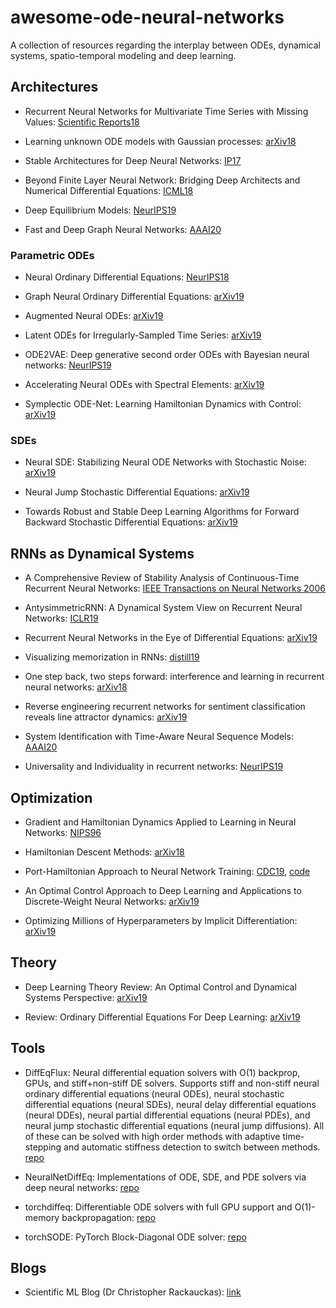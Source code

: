 # awesome-ode-neural-networks
A collection of resources regarding the interplay between ODEs, dynamical systems, spatio-temporal modeling and deep learning.


## Architectures

* Recurrent Neural Networks for Multivariate Time Series with Missing Values: [Scientific Reports18](https://arxiv.org/abs/1606.01865)

* Learning unknown ODE models with Gaussian processes: [arXiv18](https://arxiv.org/abs/1803.04303)

* Stable Architectures for Deep Neural Networks: [IP17](https://arxiv.org/pdf/1705.03341.pdf)

* Beyond Finite Layer Neural Network: Bridging Deep Architects and Numerical Differential Equations: [ICML18](https://arxiv.org/abs/1710.10121)

* Deep Equilibrium Models: [NeurIPS19](https://arxiv.org/abs/1909.01377)

* Fast and Deep Graph Neural Networks: [AAAI20](https://arxiv.org/pdf/1911.08941.pdf)


### Parametric ODEs

* Neural Ordinary Differential Equations: [NeurIPS18](https://arxiv.org/pdf/1806.07366.pdf)

* Graph Neural Ordinary Differential Equations: [arXiv19](https://arxiv.org/abs/1911.07532)

* Augmented Neural ODEs: [arXiv19](https://arxiv.org/abs/1904.01681)

* Latent ODEs for Irregularly-Sampled Time Series: [arXiv19](https://arxiv.org/abs/1907.03907)

* ODE2VAE: Deep generative second order ODEs with Bayesian neural networks: [NeurIPS19](https://arxiv.org/pdf/1905.10994.pdf)

* Accelerating Neural ODEs with Spectral Elements: [arXiv19](https://arxiv.org/abs/1906.07038)

* Symplectic ODE-Net: Learning Hamiltonian Dynamics with Control: [arXiv19](https://arxiv.org/abs/1909.12077)

### SDEs

* Neural SDE: Stabilizing Neural ODE Networks with Stochastic Noise: [arXiv19](https://arxiv.org/abs/1906.02355)

* Neural Jump Stochastic Differential Equations: [arXiv19](https://arxiv.org/abs/1905.10403)

* Towards Robust and Stable Deep Learning Algorithms for Forward Backward Stochastic Differential Equations: [arXiv19](https://arxiv.org/abs/1910.11623)

## RNNs as Dynamical Systems

* A Comprehensive Review of Stability Analysis of Continuous-Time Recurrent Neural Networks: [IEEE Transactions on Neural Networks 2006](https://ieeexplore.ieee.org/abstract/document/6814892)

* AntysimmetricRNN: A Dynamical System View on Recurrent Neural Networks: [ICLR19](https://openreview.net/pdf?id=ryxepo0cFX)

* Recurrent Neural Networks in the Eye of Differential Equations: [arXiv19](https://arxiv.org/pdf/1904.12933.pdf)

* Visualizing memorization in RNNs: [distill19](https://distill.pub/2019/memorization-in-rnns/)

* One step back, two steps forward: interference and learning in recurrent neural networks: [arXiv18](https://arxiv.org/abs/1805.09603)

* Reverse engineering recurrent networks for sentiment classification reveals line attractor dynamics: [arXiv19](https://arxiv.org/pdf/1906.10720.pdf)

* System Identification with Time-Aware Neural Sequence Models: [AAAI20](https://arxiv.org/abs/1911.09431)

* Universality and Individuality in recurrent networks: [NeurIPS19](https://arxiv.org/abs/1907.08549)

## Optimization

* Gradient and Hamiltonian Dynamics Applied to Learning in Neural Networks: [NIPS96](https://papers.nips.cc/paper/1033-gradient-and-hamiltonian-dynamics-applied-to-learning-in-neural-networks.pdf)

* Hamiltonian Descent Methods: [arXiv18](https://arxiv.org/pdf/1809.05042.pdf)

* Port-Hamiltonian Approach to Neural Network Training: [CDC19](https://arxiv.org/abs/1909.02702), [code](https://github.com/Zymrael/PortHamiltonianNN)

* An Optimal Control Approach to Deep Learning and Applications to Discrete-Weight Neural Networks: [arXiv19](https://arxiv.org/abs/1803.01299)

* Optimizing Millions of Hyperparameters by Implicit Differentiation: [arXiv19](https://arxiv.org/abs/1911.02590)

## Theory

* Deep Learning Theory Review: An Optimal Control and Dynamical Systems Perspective: [arXiv19](https://arxiv.org/abs/1908.10920)

* Review: Ordinary Differential Equations For Deep Learning: [arXiv19](https://arxiv.org/abs/1911.00502)

## Tools

* DiffEqFlux: Neural differential equation solvers with O(1) backprop, GPUs, and stiff+non-stiff DE solvers. 
  Supports stiff and non-stiff neural ordinary differential equations (neural ODEs), neural stochastic differential 
  equations (neural SDEs), neural delay differential equations (neural DDEs), neural partial differential 
  equations (neural PDEs), and neural jump stochastic differential equations (neural jump diffusions).
  All of these can be solved with high order methods with adaptive time-stepping and automatic stiffness
  detection to switch between methods. [repo](https://github.com/JuliaDiffEq/DiffEqFlux.jl)
  
* NeuralNetDiffEq: Implementations of ODE, SDE, and PDE solvers via deep neural networks: [repo](https://github.com/JuliaDiffEq/NeuralNetDiffEq.jl)

* torchdiffeq: Differentiable ODE solvers with full GPU support and O(1)-memory backpropagation: [repo](https://github.com/rtqichen/torchdiffeq)

* torchSODE: PyTorch Block-Diagonal ODE solver: [repo](https://github.com/Zymrael/torchSODE)

## Blogs 

* Scientific ML Blog (Dr Christopher Rackauckas): [link](http://www.stochasticlifestyle.com/)
